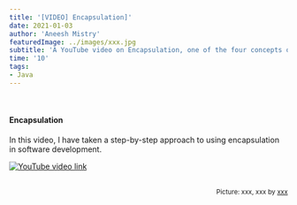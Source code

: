 ```yaml
---
title: '[VIDEO] Encapsulation]'
date: 2021-01-03
author: 'Aneesh Mistry'
featuredImage: ../images/xxx.jpg
subtitle: 'A YouTube video on Encapsulation, one of the four concepts of object-orientated programming.'
time: '10'
tags:
- Java
---
```


<br>
<h4>Encapsulation</h4>
<p>
In this video, I have taken a step-by-step approach to using encapsulation in software development.

[![YouTube video link](https://www.youtube.com/watch?v=mxQetSivkqs)](https://www.youtube.com/watch?v=mxQetSivkqs)

</p>

<br>
<small style="float: right;" >Picture: xxx, xxx by <a target="_blank" href="http">xxx</small></a><br>